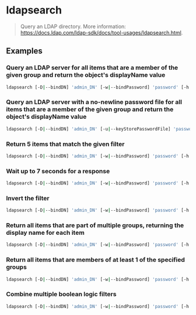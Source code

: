 # ldapsearch

> Query an LDAP directory. More information: <https://docs.ldap.com/ldap-sdk/docs/tool-usages/ldapsearch.html>.

## Examples

### Query an LDAP server for all items that are a member of the given group and return the object's displayName value

```bash
ldapsearch [-D|--bindDN] 'admin_DN' [-w|--bindPassword] 'password' [-h|--hostname] ldap_host [-b|--baseDN] base_ou 'memberOf=group1' displayName
```

### Query an LDAP server with a no-newline password file for all items that are a member of the given group and return the object's displayName value

```bash
ldapsearch [-D|--bindDN] 'admin_DN' [-u|--keyStorePasswordFile] 'password_file' [-h|--hostname] ldap_host [-b|--baseDN] base_ou 'memberOf=group1' displayName
```

### Return 5 items that match the given filter

```bash
ldapsearch [-D|--bindDN] 'admin_DN' [-w|--bindPassword] 'password' [-h|--hostname] ldap_host [-b|--baseDN] base_ou 'memberOf=group1' [-z|--sizeLimit] 5 displayName
```

### Wait up to 7 seconds for a response

```bash
ldapsearch [-D|--bindDN] 'admin_DN' [-w|--bindPassword] 'password' [-h|--hostname] ldap_host [-b|--baseDN] base_ou 'memberOf=group1' [-l|--timeLimitSeconds] 7 displayName
```

### Invert the filter

```bash
ldapsearch [-D|--bindDN] 'admin_DN' [-w|--bindPassword] 'password' [-h|--hostname] ldap_host [-b|--baseDN] base_ou '(!(memberOf=group1))' displayName
```

### Return all items that are part of multiple groups, returning the display name for each item

```bash
ldapsearch [-D|--bindDN] 'admin_DN' [-w|--bindPassword] 'password' [-h|--hostname] ldap_host '(&(memberOf=group1)(memberOf=group2)(memberOf=group3))' "displayName"
```

### Return all items that are members of at least 1 of the specified groups

```bash
ldapsearch [-D|--bindDN] 'admin_DN' [-w|--bindPassword] 'password' [-h|--hostname] ldap_host '(|(memberOf=group1)(memberOf=group1)(memberOf=group3))' displayName
```

### Combine multiple boolean logic filters

```bash
ldapsearch [-D|--bindDN] 'admin_DN' [-w|--bindPassword] 'password' [-h|--hostname] ldap_host '(&(memberOf=group1)(memberOf=group2)(!(memberOf=group3)))' displayName
```
